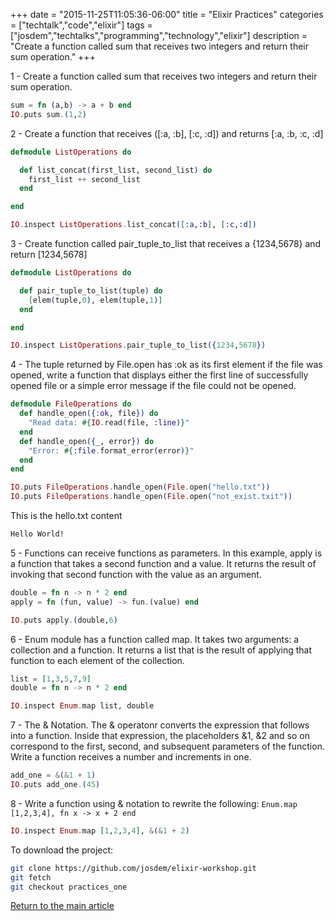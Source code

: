 +++
date = "2015-11-25T11:05:36-06:00"
title = "Elixir Practices"
categories = ["techtalk","code","elixir"]
tags = ["josdem","techtalks","programming","technology","elixir"]
description = "Create a function called sum that receives two integers and return their sum operation."
+++

1 - Create a function called sum that receives two integers and return their sum operation.

```elixir
sum = fn (a,b) -> a + b end
IO.puts sum.(1,2)
```

2 - Create a function that receives ([:a, :b], [:c, :d]) and returns [:a, :b, :c, :d]

```elixir
defmodule ListOperations do

  def list_concat(first_list, second_list) do
    first_list ++ second_list
  end

end

IO.inspect ListOperations.list_concat([:a,:b], [:c,:d])
```

3 - Create  function called pair_tuple_to_list that receives a {1234,5678} and return [1234,5678]

```elixir
defmodule ListOperations do

  def pair_tuple_to_list(tuple) do
    [elem(tuple,0), elem(tuple,1)]
  end

end

IO.inspect ListOperations.pair_tuple_to_list({1234,5678})
```

4 - The tuple returned by File.open has :ok as its first element if the file was opened, write a function that displays either the first line of successfully opened file or a simple error message if the file could not be opened.

```elixir
defmodule FileOperations do
  def handle_open({:ok, file}) do
    "Read data: #{IO.read(file, :line)}"
  end
  def handle_open({_, error}) do
    "Error: #{:file.format_error(error)}"
  end
end

IO.puts FileOperations.handle_open(File.open("hello.txt"))
IO.puts FileOperations.handle_open(File.open("not_exist.txit"))
```

This is the hello.txt content

```bash
Hello World!
```

5 - Functions can receive functions as parameters. In this example, apply is a function that takes a second function and a value. It returns the result of invoking that second function with the value as an argument.

```elixir
double = fn n -> n * 2 end
apply = fn (fun, value) -> fun.(value) end

IO.puts apply.(double,6)
```

6 - Enum module has a function called map. It takes two arguments: a collection and a function. It returns a list that is the result of applying that function to each element of the collection.

```elixir
list = [1,3,5,7,9]
double = fn n -> n * 2 end

IO.inspect Enum.map list, double
```

7 - The & Notation. The & operatonr converts the expression that follows into a function. Inside that expression, the placeholders &1, &2 and so on correspond to the first, second, and subsequent parameters of the function. Write a function receives a number and increments in one.

```elixir
add_one = &(&1 + 1)
IO.puts add_one.(45)
```

8 - Write a function using & notation to rewrite the following: `Enum.map [1,2,3,4], fn x -> x + 2 end`

```elixir
IO.inspect Enum.map [1,2,3,4], &(&1 + 2)
```

To download the project:

```bash
git clone https://github.com/josdem/elixir-workshop.git
git fetch
git checkout practices_one
```


[Return to the main article](/techtalk/elixir)
